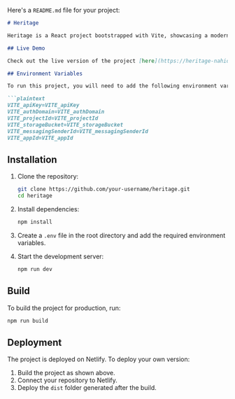 Here's a `README.md` file for your project:

```markdown
# Heritage

Heritage is a React project bootstrapped with Vite, showcasing a modern web application with the integration of essential environment variables for seamless functionality.

## Live Demo

Check out the live version of the project [here](https://heritage-nahid.netlify.app/).

## Environment Variables

To run this project, you will need to add the following environment variables to your `.env` file:

```plaintext
VITE_apiKey=VITE_apiKey
VITE_authDomain=VITE_authDomain
VITE_projectId=VITE_projectId
VITE_storageBucket=VITE_storageBucket
VITE_messagingSenderId=VITE_messagingSenderId
VITE_appId=VITE_appId
```

## Installation

1. Clone the repository:

   ```bash
   git clone https://github.com/your-username/heritage.git
   cd heritage
   ```

2. Install dependencies:

   ```bash
   npm install
   ```

3. Create a `.env` file in the root directory and add the required environment variables.

4. Start the development server:

   ```bash
   npm run dev
   ```

## Build

To build the project for production, run:

```bash
npm run build
```

## Deployment

The project is deployed on Netlify. To deploy your own version:

1. Build the project as shown above.
2. Connect your repository to Netlify.
3. Deploy the `dist` folder generated after the build.

